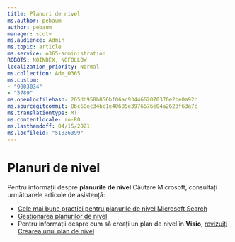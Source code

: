 ```yaml
---
title: Planuri de nivel
ms.author: pebaum
author: pebaum
manager: scotv
ms.audience: Admin
ms.topic: article
ms.service: o365-administration
ROBOTS: NOINDEX, NOFOLLOW
localization_priority: Normal
ms.collection: Adm_O365
ms.custom:
- "9003034"
- "5789"
ms.openlocfilehash: 265db958b856bf06ac9344662070370e2be0a92c
ms.sourcegitcommit: 8bc60ec34bc1e40685e3976576e04a2623f63a7c
ms.translationtype: MT
ms.contentlocale: ro-RO
ms.lasthandoff: 04/15/2021
ms.locfileid: "51836399"
---
```

# <a name="floor-plans"></a>Planuri de nivel

Pentru informații despre **planurile de nivel**  Căutare Microsoft, consultați următoarele articole de asistență:
- [Cele mai bune practici pentru planurile de nivel Microsoft Search](https://docs.microsoft.com/microsoftsearch/floorplans-bestpractices)  
- [Gestionarea planurilor de nivel](https://docs.microsoft.com/microsoftsearch/manage-floorplans)  
- Pentru informații despre cum să creați un plan de nivel în  **Visio**, [revizuiți Crearea unui plan de nivel](https://support.office.com/article/create-a-floor-plan-ec17da08-64aa-4ead-9b9b-35e821645791)